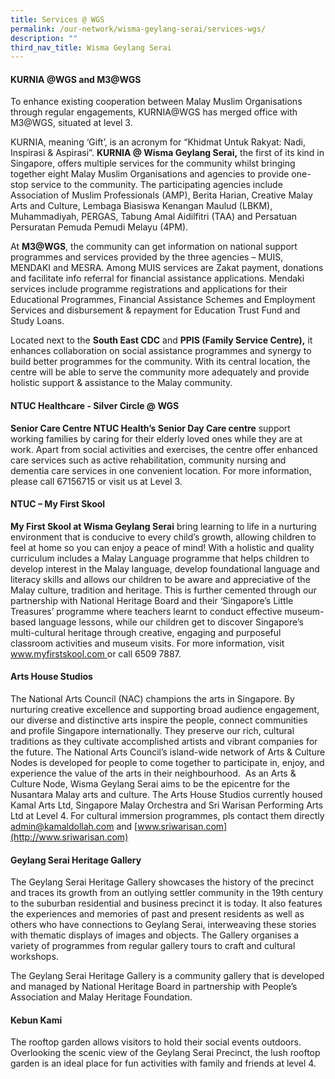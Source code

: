 ```yaml
---
title: Services @ WGS
permalink: /our-network/wisma-geylang-serai/services-wgs/
description: ""
third_nav_title: Wisma Geylang Serai
---
```

#### KURNIA @WGS and M3@WGS

To enhance existing cooperation between Malay Muslim Organisations through regular engagements, KURNIA@WGS has merged office with M3@WGS, situated at level 3.

KURNIA, meaning ‘Gift’, is an acronym for “Khidmat Untuk Rakyat: Nadi, Inspirasi & Aspirasi”. **KURNIA @ Wisma Geylang Serai,** the first of its kind in Singapore, offers multiple services for the community whilst bringing together eight Malay Muslim Organisations and agencies to provide one-stop service to the community. The participating agencies include Association of Muslim Professionals (AMP), Berita Harian, Creative Malay Arts and Culture, Lembaga Biasiswa Kenangan Maulud (LBKM), Muhammadiyah, PERGAS, Tabung Amal Aidilfitri (TAA) and Persatuan Persuratan Pemuda Pemudi Melayu (4PM).

At **M3@WGS**, the community can get information on national support programmes and services provided by the three agencies – MUIS, MENDAKI and MESRA. Among MUIS services are Zakat payment, donations and facilitate info referral for financial assistance applications. Mendaki services include programme registrations and applications for their Educational Programmes, Financial Assistance Schemes and Employment Services and disbursement & repayment for Education Trust Fund and Study Loans.

Located next to the **South East CDC** and **PPIS (Family Service Centre),** it enhances collaboration on social assistance programmes and synergy to build better programmes for the community. With its central location, the centre will be able to serve the community more adequately and provide holistic support & assistance to the Malay community.

#### NTUC Healthcare - Silver Circle @ WGS

**Senior Care Centre NTUC Health’s Senior Day Care centre** support working families by caring for their elderly loved ones while they are at work. Apart from social activities and exercises, the centre offer enhanced care services such as active rehabilitation, community nursing and dementia care services in one convenient location. For more information, please call 67156715 or visit us at Level 3.

#### NTUC – My First Skool
 
**My First Skool at Wisma Geylang Serai** bring learning to life in a nurturing environment that is conducive to every child’s growth, allowing children to feel at home so you can enjoy a peace of mind! With a holistic and quality curriculum includes a Malay Language programme that helps children to develop interest in the Malay language, develop foundational language and literacy skills and allows our children to be aware and appreciative of the Malay culture, tradition and heritage. This is further cemented through our partnership with National Heritage Board and their ‘Singapore’s Little Treasures’ programme where teachers learnt to conduct effective museum-based language lessons, while our children get to discover Singapore’s multi-cultural heritage through creative, engaging and purposeful classroom activities and museum visits. For more information, visit [www.myfirstskool.com ](https://www.myfirstskool.com/) or call 6509 7887.

#### Arts House Studios

The National Arts Council (NAC) champions the arts in Singapore. By nurturing creative excellence and supporting broad audience engagement, our diverse and distinctive arts inspire the people, connect communities and profile Singapore internationally. They preserve our rich, cultural traditions as they cultivate accomplished artists and vibrant companies for the future. The National Arts Council’s island-wide network of Arts & Culture Nodes is developed for people to come together to participate in, enjoy, and experience the value of the arts in their neighbourhood.  As an Arts & Culture Node, Wisma Geylang Serai aims to be the epicentre for the Nusantara Malay arts and culture. The Arts House Studios currently housed Kamal Arts Ltd, Singapore Malay Orchestra and Sri Warisan Performing Arts Ltd at Level 4. For cultural immersion programmes, pls contact them directly [admin@kamaldollah.com](mailto:admin@kamaldollah.com) and [www.sriwarisan.com](http://www.sriwarisan.com)

#### Geylang Serai Heritage Gallery

The Geylang Serai Heritage Gallery showcases the history of the precinct and traces its growth from an outlying settler community in the 19th century to the suburban residential and business precinct it is today. It also features the experiences and memories of past and present residents as well as others who have connections to Geylang Serai, interweaving these stories with thematic displays of images and objects. The Gallery organises a variety of programmes from regular gallery tours to craft and cultural workshops.

The Geylang Serai Heritage Gallery is a community gallery that is developed and managed by National Heritage Board in partnership with People’s Association and Malay Heritage Foundation.

#### Kebun Kami  
 The rooftop garden allows visitors to hold their social events outdoors. Overlooking the scenic view of the Geylang Serai Precinct, the lush rooftop garden is an ideal place for fun activities with family and friends at level 4.